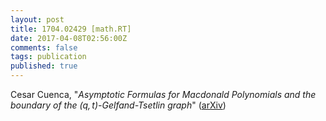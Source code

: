 ```yaml
---
layout: post
title: 1704.02429 [math.RT]
date: 2017-04-08T02:56:00Z
comments: false
tags: publication
published: true
---
```


Cesar Cuenca, "<i>Asymptotic Formulas for Macdonald Polynomials and the boundary of the  $(q, t)$-Gelfand-Tsetlin graph</i>" ([arXiv](http://arxiv.org/abs/1704.02429v1))
